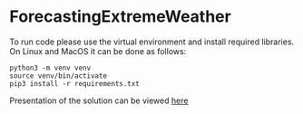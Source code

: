 # ForecastingExtremeWeather

To run code please use the virtual environment and install required libraries. On Linux and MacOS it can be done as follows:
```angular2html
python3 -m venv venv
source venv/bin/activate
pip3 install -r requirements.txt
```
Presentation of the solution can be viewed [here](https://drive.google.com/drive/folders/1-z9GLJAQfbCGVOOs3m09ZHTMV_4b_B6I?usp=sharing)
